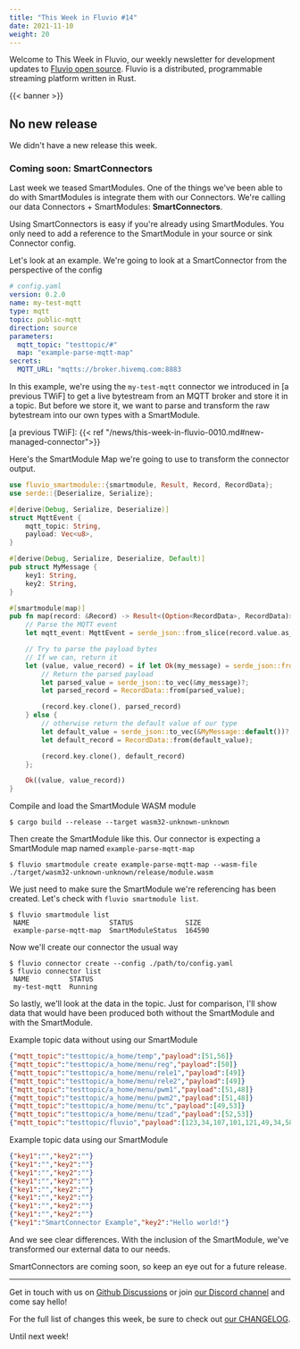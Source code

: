 ```yaml
---
title: "This Week in Fluvio #14"
date: 2021-11-10
weight: 20
---
```

Welcome to This Week in Fluvio, our weekly newsletter
for development updates to [Fluvio open source]. Fluvio is a distributed,
programmable streaming platform written in Rust.

{{< banner >}}

## No new release

We didn't have a new release this week.

### Coming soon: SmartConnectors

Last week we teased SmartModules. One of the things we've been able to do with SmartModules is integrate them with our Connectors. We're calling our data Connectors + SmartModules: **SmartConnectors**.

Using SmartConnectors is easy if you're already using SmartModules. You only need to add a reference to the SmartModule in your source or sink Connector config.

Let's look at an example. We're going to look at a SmartConnector from the perspective of the config

```yaml
# config.yaml
version: 0.2.0
name: my-test-mqtt
type: mqtt
topic: public-mqtt
direction: source
parameters:
  mqtt_topic: "testtopic/#"
  map: "example-parse-mqtt-map"
secrets:
  MQTT_URL: "mqtts://broker.hivemq.com:8883
```

In this example, we're using the `my-test-mqtt` connector we introduced in [a previous TWiF] to get a live bytestream from an MQTT broker and store it in a topic. But before we store it, we want to parse and transform the raw bytestream into our own types with a SmartModule.

[a previous TWiF]: {{< ref "/news/this-week-in-fluvio-0010.md#new-managed-connector">}}

Here's the SmartModule Map we're going to use to transform the connector output.

```rust
use fluvio_smartmodule::{smartmodule, Result, Record, RecordData};
use serde::{Deserialize, Serialize};

#[derive(Debug, Serialize, Deserialize)]
struct MqttEvent {
    mqtt_topic: String,
    payload: Vec<u8>,
}

#[derive(Debug, Serialize, Deserialize, Default)]
pub struct MyMessage {
    key1: String,
    key2: String,
}

#[smartmodule(map)]
pub fn map(record: &Record) -> Result<(Option<RecordData>, RecordData)> {
    // Parse the MQTT event
    let mqtt_event: MqttEvent = serde_json::from_slice(record.value.as_ref())?;

    // Try to parse the payload bytes 
    // If we can, return it
    let (value, value_record) = if let Ok(my_message) = serde_json::from_slice::<MyMessage>(&mqtt_event.payload) {
        // Return the parsed payload
        let parsed_value = serde_json::to_vec(&my_message)?;
        let parsed_record = RecordData::from(parsed_value);

        (record.key.clone(), parsed_record)
    } else {
        // otherwise return the default value of our type 
        let default_value = serde_json::to_vec(&MyMessage::default())?;
        let default_record = RecordData::from(default_value);

        (record.key.clone(), default_record)
    };

    Ok((value, value_record))
}
```


Compile and load the SmartModule WASM module
```shell
$ cargo build --release --target wasm32-unknown-unknown
```

Then create the SmartModule like this. Our connector is expecting a SmartModule map named `example-parse-mqtt-map`
```shell
$ fluvio smartmodule create example-parse-mqtt-map --wasm-file ./target/wasm32-unknown-unknown/release/module.wasm
```

We just need to make sure the SmartModule we're referencing has been created. Let's check with `fluvio smartmodule list`.

```shell
$ fluvio smartmodule list
 NAME                    STATUS             SIZE 
 example-parse-mqtt-map  SmartModuleStatus  164590
```

Now we'll create our connector the usual way

```shell
$ fluvio connector create --config ./path/to/config.yaml
$ fluvio connector list
 NAME          STATUS 
 my-test-mqtt  Running
```

So lastly, we'll look at the data in the topic. Just for comparison, I'll show data that would have been produced both without the SmartModule and with the SmartModule.

Example topic data without using our SmartModule
```json
{"mqtt_topic":"testtopic/a_home/temp","payload":[51,56]}
{"mqtt_topic":"testtopic/a_home/menu/reg","payload":[50]}
{"mqtt_topic":"testtopic/a_home/menu/rele1","payload":[49]}
{"mqtt_topic":"testtopic/a_home/menu/rele2","payload":[49]}
{"mqtt_topic":"testtopic/a_home/menu/pwm1","payload":[51,48]}
{"mqtt_topic":"testtopic/a_home/menu/pwm2","payload":[51,48]}
{"mqtt_topic":"testtopic/a_home/menu/tc","payload":[49,53]}
{"mqtt_topic":"testtopic/a_home/menu/tzad","payload":[52,53]}
{"mqtt_topic":"testtopic/fluvio","payload":[123,34,107,101,121,49,34,58,34,83,109,97,114,116,67,111,110,110,101,99,116,111,114,32,69,120,97,109,112,108,101,34,44,34,107,101,121,50,34,58,34,72,101,108,108,111,32,119,111,114,108,100,33,34,125]}
```

Example topic data using our SmartModule
```json
{"key1":"","key2":""}
{"key1":"","key2":""}
{"key1":"","key2":""}
{"key1":"","key2":""}
{"key1":"","key2":""}
{"key1":"","key2":""}
{"key1":"","key2":""}
{"key1":"","key2":""}
{"key1":"SmartConnector Example","key2":"Hello world!"}
```

And we see clear differences. With the inclusion of the SmartModule, we've transformed our external data to our needs.

SmartConnectors are coming soon, so keep an eye out for a future release.

---

Get in touch with us on [Github Discussions] or join [our Discord channel] and come say hello!

For the full list of changes this week, be sure to check out [our CHANGELOG].

Until next week!

[Fluvio open source]: https://github.com/infinyon/fluvio
[our CHANGELOG]: https://github.com/infinyon/fluvio/blob/master/CHANGELOG.md
[our Discord channel]: https://discordapp.com/invite/bBG2dTz
[Github Discussions]: https://github.com/infinyon/fluvio/discussions